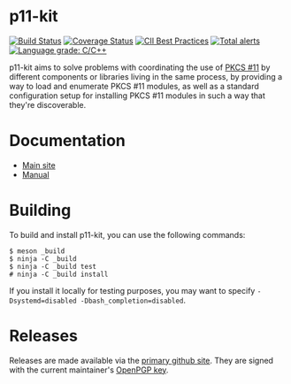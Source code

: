 # p11-kit

[![Build Status](https://travis-ci.org/p11-glue/p11-kit.svg?branch=master)](https://travis-ci.org/p11-glue/p11-kit) [![Coverage Status](https://img.shields.io/coveralls/p11-glue/p11-kit.svg)](https://coveralls.io/r/p11-glue/p11-kit) [![CII Best Practices](https://bestpractices.coreinfrastructure.org/projects/1627/badge)](https://bestpractices.coreinfrastructure.org/en/projects/1627) [![Total alerts](https://img.shields.io/lgtm/alerts/g/p11-glue/p11-kit.svg?logo=lgtm&logoWidth=18)](https://lgtm.com/projects/g/p11-glue/p11-kit/alerts/) [![Language grade: C/C++](https://img.shields.io/lgtm/grade/cpp/g/p11-glue/p11-kit.svg?logo=lgtm&logoWidth=18)](https://lgtm.com/projects/g/p11-glue/p11-kit/context:cpp)

p11-kit aims to solve problems with coordinating the use of [PKCS #11]
by different components or libraries living in the same process, by
providing a way to load and enumerate PKCS #11 modules, as well as a
standard configuration setup for installing PKCS #11 modules in such a
way that they're discoverable.

# Documentation

 * [Main site](https://p11-glue.github.io/p11-glue/p11-kit.html)
 * [Manual](https://p11-glue.github.io/p11-glue/p11-kit/manual/)

# Building

To build and install p11-kit, you can use the following commands:

```console
$ meson _build
$ ninja -C _build
$ ninja -C _build test
# ninja -C _build install
```

If you install it locally for testing purposes, you may want to
specify `-Dsystemd=disabled -Dbash_completion=disabled`.

# Releases

Releases are made available via the [primary github site](https://github.com/p11-glue/p11-kit/releases). They are signed with the current maintainer's [OpenPGP key](https://keys.openpgp.org/search?q=462225C3B46F34879FC8496CD605848ED7E69871).

[PKCS #11]: https://en.wikipedia.org/wiki/PKCS_11
